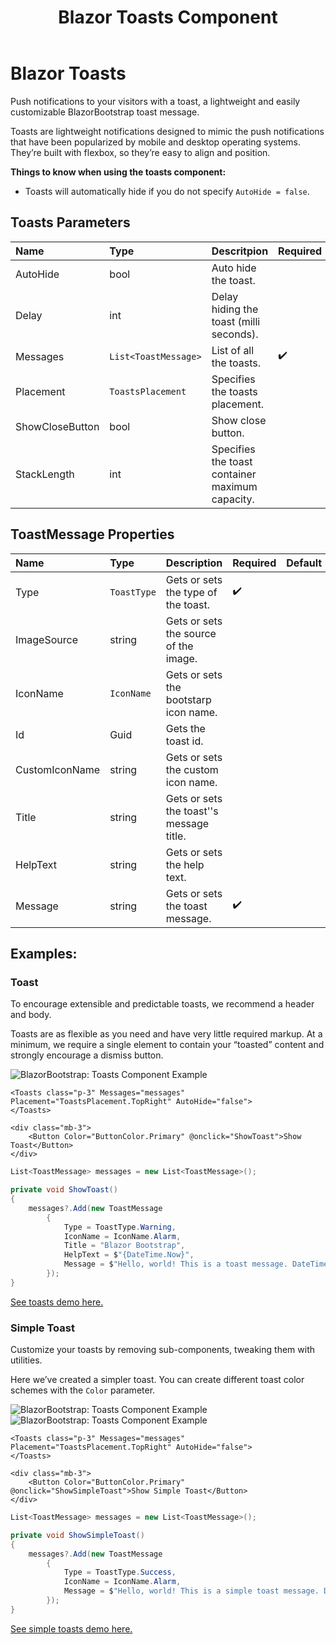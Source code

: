 ﻿---
title: Blazor Toasts Component
description: Push notifications to your visitors with a toast, a lightweight and easily customizable BlazorBootstrap toast message.
image: https://getblazorbootstrap.com/img/logo.svg

sidebar_label: Toasts
sidebar_position: 15
---

# Blazor Toasts

Push notifications to your visitors with a toast, a lightweight and easily customizable BlazorBootstrap toast message.

Toasts are lightweight notifications designed to mimic the push notifications that have been popularized by mobile and desktop operating systems. They’re built with flexbox, so they’re easy to align and position.

**Things to know when using the toasts component:**

- Toasts will automatically hide if you do not specify `AutoHide = false`.

## Toasts Parameters

| Name | Type | Descritpion | Required | Default |
|:--|:--|:--|:--|:--|
| AutoHide | bool | Auto hide the toast. | | `true` |
| Delay | int | Delay hiding the toast (milli seconds). | | 5000 |
| Messages | `List<ToastMessage>` | List of all the toasts. | ✔️ | |
| Placement | `ToastsPlacement` | Specifies the toasts placement. | | `ToastsPlacement.TopRight` |
| ShowCloseButton | bool | Show close button. | | `true` |
| StackLength | int | Specifies the toast container maximum capacity. | | 5 |

## ToastMessage Properties

| Name | Type | Description | Required | Default |
|:--|:--|:--|:--|:--|
| Type | `ToastType` | Gets or sets the type of the toast. | ✔️ | |
| ImageSource | string | Gets or sets the source of the image. | | |
| IconName | `IconName` | Gets or sets the bootstarp icon name. | | |
| Id | Guid | Gets the toast id. | | |
| CustomIconName | string | Gets or sets the custom icon name. | | |
| Title | string | Gets or sets the toast''s message title. | | |
| HelpText | string | Gets or sets the help text. | | |
| Message | string | Gets or sets the toast message. | ✔️ | |

## Examples:

### Toast

To encourage extensible and predictable toasts, we recommend a header and body.

Toasts are as flexible as you need and have very little required markup. At a minimum, we require a single element to contain your “toasted” content and strongly encourage a dismiss button.

<img src="https://i.imgur.com/8tcFedx.jpg" alt="BlazorBootstrap: Toasts Component Example" />

```cshtml showLineNumbers
<Toasts class="p-3" Messages="messages" Placement="ToastsPlacement.TopRight" AutoHide="false">
</Toasts>

<div class="mb-3">
    <Button Color="ButtonColor.Primary" @onclick="ShowToast">Show Toast</Button>
</div>
```

```cs {5-12} showLineNumbers
List<ToastMessage> messages = new List<ToastMessage>();

private void ShowToast()
{
    messages?.Add(new ToastMessage
        {
            Type = ToastType.Warning,
            IconName = IconName.Alarm,
            Title = "Blazor Bootstrap",
            HelpText = $"{DateTime.Now}",
            Message = $"Hello, world! This is a toast message. DateTime: {DateTime.Now}",
        });
}
```

[See toasts demo here.](https://demos.getblazorbootstrap.com/toasts#examples)

### Simple Toast

Customize your toasts by removing sub-components, tweaking them with utilities.

Here we’ve created a simpler toast. You can create different toast color schemes with the `Color` parameter.

<div>
<img src="https://i.imgur.com/VRglJqU.jpg" alt="BlazorBootstrap: Toasts Component Example" />
</div>

<div>
<img src="https://i.imgur.com/SUB90wN.jpg" alt="BlazorBootstrap: Toasts Component Example" />
</div>

```cshtml showLineNumbers
<Toasts class="p-3" Messages="messages" Placement="ToastsPlacement.TopRight" AutoHide="false">
</Toasts>

<div class="mb-3">
    <Button Color="ButtonColor.Primary" @onclick="ShowSimpleToast">Show Simple Toast</Button>
</div>
```

```cs {5-10} showLineNumbers
List<ToastMessage> messages = new List<ToastMessage>();

private void ShowSimpleToast()
{
    messages?.Add(new ToastMessage
        {
            Type = ToastType.Success,
            IconName = IconName.Alarm,
            Message = $"Hello, world! This is a simple toast message. DateTime: {DateTime.Now}",
        });
}
```

[See simple toasts demo here.](https://demos.getblazorbootstrap.com/toasts#simple-toast)